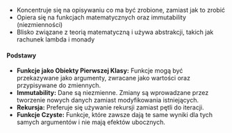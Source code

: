 - Koncentruje się na opisywaniu co ma być zrobione, zamiast jak to zrobić
- Opiera się na funkcjach matematycznych oraz immutability (niezmienności)
- Blisko związane z teorią matematyczną i używa abstrakcji, takich jak rachunek lambda i monady

#### Podstawy
- **Funkcje jako Obiekty Pierwszej Klasy:** Funkcje mogą być przekazywane jako argumenty, zwracane jako wartości oraz przypisywane do zmiennych.
- **Immutability:** Dane są niezmienne. Zmiany są wprowadzane przez tworzenie nowych danych zamiast modyfikowania istniejących.
- **Rekursja:** Preferuje się używanie rekursji zamiast pętli do iteracji.
- **Funkcje Czyste:** Funkcje, które zawsze dają te same wyniki dla tych samych argumentów i nie mają efektów ubocznych.